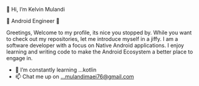 👋 Hi, I’m Kelvin Mulandi

👀 Android Engineer 👀



Greetings, Welcome to my profile, its nice you stopped by. While you want to check out my repositories, let me introduce myself in a jiffy. I am a software developer with a focus on Native Android applications. I enjoy learning and writing code to make the Android Ecosystem a better place to engage in.

- 🌱 I’m constantly learning ...kotlin
- 📫 Chat me up on ...mulandimaei76@gmail.com

<!---
aggviolinist/aggviolinist is a ✨ special ✨ repository because its `README.md` (this file) appears on your GitHub profile.
You can click the Preview link to take a look at your changes.
--->



